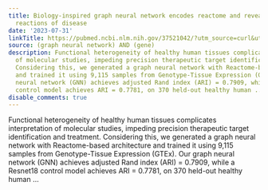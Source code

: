 ```yaml
---
title: Biology-inspired graph neural network encodes reactome and reveals biochemical
  reactions of disease
date: '2023-07-31'
linkTitle: https://pubmed.ncbi.nlm.nih.gov/37521042/?utm_source=curl&utm_medium=rss&utm_campaign=pubmed-2&utm_content=1x5bM_TNL8gjogAcnslpo2s2PbDe-61JVM2h9yowOYSiZ7Dkrt&fc=20220919211934&ff=20230731180728&v=2.17.9.post6+86293ac
source: (graph neural network) AND (gene)
description: Functional heterogeneity of healthy human tissues complicates interpretation
  of molecular studies, impeding precision therapeutic target identification and treatment.
  Considering this, we generated a graph neural network with Reactome-based architecture
  and trained it using 9,115 samples from Genotype-Tissue Expression (GTEx). Our graph
  neural network (GNN) achieves adjusted Rand index (ARI) = 0.7909, while a Resnet18
  control model achieves ARI = 0.7781, on 370 held-out healthy human ...
disable_comments: true
---
```

Functional heterogeneity of healthy human tissues complicates interpretation of molecular studies, impeding precision therapeutic target identification and treatment. Considering this, we generated a graph neural network with Reactome-based architecture and trained it using 9,115 samples from Genotype-Tissue Expression (GTEx). Our graph neural network (GNN) achieves adjusted Rand index (ARI) = 0.7909, while a Resnet18 control model achieves ARI = 0.7781, on 370 held-out healthy human ...